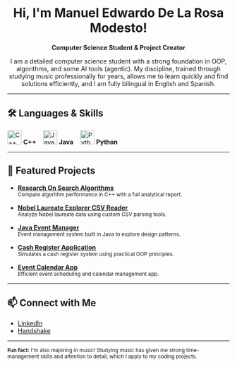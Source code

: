 <h1 align="center">Hi, I'm Manuel Edwardo De La Rosa Modesto!</h1>

<p align="center">
  <b>Computer Science Student & Project Creator</b>
</p>

<p align="center">
  I am a detailed computer science student with a strong foundation in OOP, algorithms, and some AI tools (agentic). My discipline, trained through studying music professionally for years, allows me to learn quickly and find solutions efficiently, and I am fully bilingual in English and Spanish.
</p>

---

## 🛠️ Languages & Skills

<p>
  <img alt="C++" src="https://cdn.jsdelivr.net/gh/devicons/devicon/icons/cplusplus/cplusplus-original.svg" width="32" /> <b>C++</b> &nbsp;&nbsp;
  <img alt="Java" src="https://cdn.jsdelivr.net/gh/devicons/devicon/icons/java/java-original.svg" width="32" /> <b>Java</b> &nbsp;&nbsp;
  <img alt="Python" src="https://cdn.jsdelivr.net/gh/devicons/devicon/icons/python/python-original.svg" width="32" /> <b>Python</b>
</p>

---

## 🌟 Featured Projects

- **[Research On Search Algorithms](https://github.com/Manocro/Research-On-Search-Algorithms)**  
  <sub>Compare algorithm performance in C++ with a full analytical report.</sub>

- **[Nobel Laureate Explorer CSV Reader](https://github.com/Manocro/Nobel-Laureate-Explorer-CSV-READER-)**  
  <sub>Analyze Nobel laureate data using custom CSV parsing tools.</sub>

- **[Java Event Manager](https://github.com/Manocro/Java-Event-Manager-To-Study-Design-Patterns)**  
  <sub>Event management system built in Java to explore design patterns.</sub>

- **[Cash Register Application](https://github.com/Manocro/Cash-Register-Application-)**  
  <sub>Simulates a cash register system using practical OOP principles.</sub>

- **[Event Calendar App](https://github.com/Manocro/EVENT-CALENDAR-APP)**  
  <sub>Efficient event scheduling and calendar management app.</sub>

---

## 📫 Connect with Me

- [LinkedIn](https://www.linkedin.com/in/manuel-edwardo-de-la-rosa-modesto-4805972b9/)
- [Handshake](https://uca.joinhandshake.com/profiles/manumod)

---

<sub>
  <b>Fun fact:</b> I'm also majoring in music! Studying music has given me strong time-management skills and attention to detail, which I apply to my coding projects.
</sub>
